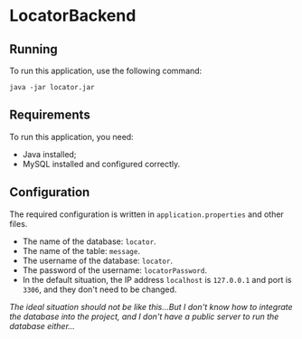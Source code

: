 # LocatorBackend
## Running
To run this application, use the following command:
```
java -jar locator.jar
```
## Requirements
To run this application, you need:
- Java installed;
- MySQL installed and configured correctly.
## Configuration
The required configuration is written in `application.properties` and other files.
- The name of the database: `locator`.
- The name of the table: `message`.
- The username of the database: `locator`.
- The password of the username: `locatorPassword`.
- In the default situation, the IP address `localhost` is `127.0.0.1` and port is `3306`, and they don't need to be changed.

*The ideal situation should not be like this...But I don't know how to integrate the database into the project, and I don't have a public server to run the database either...*
